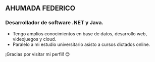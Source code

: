 ## AHUMADA FEDERICO
### Desarrollador de software .NET y Java. 
- Tengo amplios conocimientos en base de datos, desarrollo web, videojuegos y cloud.
- Paralelo a mi estudio universitario asisto a cursos dictados online.

¡Gracias por visitar mi perfil! 😊
